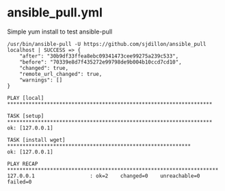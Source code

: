 # ansible_pull.yml

Simple yum install to test ansible-pull

    /usr/bin/ansible-pull -U https://github.com/sjdillon/ansible_pull
    localhost | SUCCESS => {
        "after": "30b9df33ffea8ebc09341473cee99275a239c533",
        "before": "70339e8d7f435272e99798de9b004b10ccd7cd10",
        "changed": true,
        "remote_url_changed": true,
        "warnings": []
    }

    PLAY [local] *******************************************************************

    TASK [setup] *******************************************************************
    ok: [127.0.0.1]

    TASK [install wget] ************************************************************
    ok: [127.0.0.1]

    PLAY RECAP *********************************************************************
    127.0.0.1                  : ok=2    changed=0    unreachable=0    failed=0


